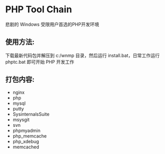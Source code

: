 # PHP Tool Chain

悲剧的 Windows 受限用户首选的PHP开发环境

## 使用方法:

下载最新代码包并解压到 c:/wnmp 目录，然后运行 install.bat，日常工作运行 phptc.bat 即可开始 PHP 开发工作

## 打包内容:

* nginx
* php
* mysql
* putty
* SysinternalsSuite
* msysgit
* svn
* phpmyadmin
* php_memcache
* php_xdebug
* memcached